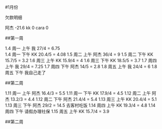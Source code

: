 #1月份

欠款明细

阿杰 -21.6
kk   0
cara 0


##第一周

1.4  周一 上午  我   27/4   = 6.75   
1.4  周一 下午  KK   20.4/5 = 4.08
1.5  周二 上午  阿杰 36/4   = 9
1.5  周二 下午  KK   15.7/5 = 3.2 
1.6  周三 上午  KK   15.9/4 = 4
1.6  周三 下午  KK   18.5/5 = 3.7
1.7  周四 上午  我   29/4   = 7.25
1.7  周四 下午  阿杰 14/5   = 2.8
1.8  周五 上午  我   24/4   = 6
1.8  周五 下午  我自己走了

##第二周

1.11 周一 上午  阿杰 16.4/3 = 5.5
1.11 周一 下午  KK   17.9/4 = 4.5
1.12 周二 上午  阿杰 13.2/3 = 4.4
1.12 周二 下午  阿杰 21.4/4 = 5.4
1.13 周三 上午  KK   20.4/4 = 5.1
1.13 周三 下午  阿杰 29/2   = 14.5  去客村吃饭 
1.14 周四 上午  KK   19.3/4 = 4.8 
1.14 周四 下午  请假办理社保
1.15 周五 上午  KK   15.7/4 = 3.9 

##第二周
